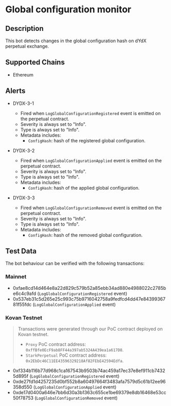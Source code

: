 # Global configuration monitor

## Description

This bot detects changes in the global configuration hash on dYdX perpetual exchange.

## Supported Chains

- Ethereum

## Alerts

- DYDX-3-1

  - Fired when `LogGlobalConfigurationRegistered` event is emitted on the perpetual contract.
  - Severity is always set to "Info".
  - Type is always set to "Info".
  - Metadata includes:
    - `ConfigHash`: hash of the registered global configuration.

- DYDX-3-2

  - Fired when `LogGlobalConfigurationApplied` event is emitted on the perpetual contract.
  - Severity is always set to "Info".
  - Type is always set to "Info".
  - Metadata includes:
    - `ConfigHash`: hash of the applied global configuration.

- DYDX-3-3

  - Fired when `LogGlobalConfigurationRemoved` event is emitted on the perpetual contract.
  - Severity is always set to "Info".
  - Type is always set to "Info".
  - Metadata includes:
    - `ConfigHash`: hash of the removed global configuration.

## Test Data

The bot behaviour can be verified with the following transactions:

### Mainnet

- 0xfae8cd14d464e8a22d829c579b52a85ebb34ad880e4988022c2785be6c4c9afd (`LogGlobalConfigurationRegistered` event)
- 0x537eb31c5d265e25c993c75b9716042758a9fedfcd4dd47e8439936781f55fdc (`LogGlobalConfigurationApplied` event)

### Kovan Testnet

> Transactions were generated through our PoC contract deployed on Kovan testnet.
>
> - `Proxy` PoC contract address: `0xffBfe0EcF9ab8FF44a397ab5324A439ea1a617D8`.
> - `StarkPerpetual` PoC contract address: `0x2EbDc46C11EE43596329218Af82FEbE42594Edfa`.

- 0xf334b116b77d968c1ca167543b9503b74ac459a17ec37e8ef911cb74325d895f (`LogGlobalConfigurationRegistered` event)
- 0xde27fd1d4257235d0bf552b8a60497664f3483afa7579d5c61b12ee96358d550 (`LogGlobalConfigurationApplied` event)
- 0xde17d0400a646e7bb6d30a3b1363c655ce1be69379e8db16468e53cc50f78753 (`LogGlobalConfigurationRemoved` event)
